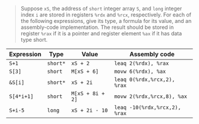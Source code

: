 > Suppose `xS`, the address of `short` integer array `S`, and `long` integer
> index `i` are stored in registers `%rdx` and `%rcx`, respectively. For each of
> the following expressions, give its type, a formula for its value, and an
> assembly-code implementation. The result should be stored in register `%rax`
> if it is a pointer and register element `%ax` if it has data type short.

| Expression | Type     | Value            | Assembly code                 |
|------------|----------|------------------|-------------------------------|
| `S+1`      | `short*` | `xS + 2`         | `leaq 2(%rdx), %rax`          |
| `S[3]`     | `short`  | `M[xS + 6]`      | `movw 6(%rdx), %ax`           |
| `&S[i]`    | `short*` | `xS + 2i`        | `leaq 0(%rdx,%rcx,2), %rax`   |
| `S[4*i+1]` | `short`  | `M[xS + 8i + 2]` | `movw 2(%rdx,%rcx,8), %ax`    |
| `S+i-5`    | `long`   | `xS + 2i - 10`   | `leaq -10(%rdx,%rcx,2), %rax` |
